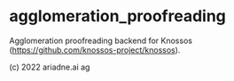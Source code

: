 # agglomeration_proofreading
Agglomeration proofreading backend for Knossos (https://github.com/knossos-project/knossos).

(c) 2022 ariadne.ai ag
